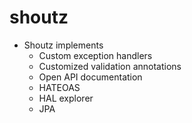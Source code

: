 # shoutz
- Shoutz implements 
  - Custom exception handlers
  - Customized validation annotations 
  - Open API documentation
  - HATEOAS
  - HAL explorer
  - JPA
  
